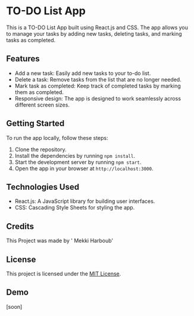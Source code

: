 # TO-DO List App

This is a TO-DO List App built using React.js and CSS. The app allows you to manage your tasks by adding new tasks, deleting tasks, and marking tasks as completed.

## Features

- Add a new task: Easily add new tasks to your to-do list.
- Delete a task: Remove tasks from the list that are no longer needed.
- Mark task as completed: Keep track of completed tasks by marking them as completed.
- Responsive design: The app is designed to work seamlessly across different screen sizes.

## Getting Started

To run the app locally, follow these steps:

1. Clone the repository.
2. Install the dependencies by running `npm install`.
3. Start the development server by running `npm start`.
4. Open the app in your browser at `http://localhost:3000`.

## Technologies Used

- React.js: A JavaScript library for building user interfaces.
- CSS: Cascading Style Sheets for styling the app.

## Credits

This Project was made by ' Mekki Harboub'

## License


This project is licensed under the [MIT License](LICENSE).



## Demo

[soon]

